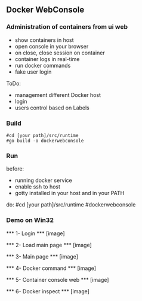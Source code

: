 ## Docker WebConsole

### Administration of containers from ui web

- show containers in host
- open console in your browser
- on close, close session on container
- container logs in real-time
- run docker commands
- fake user login

ToDo:

- management different Docker host
- login
- users control based on Labels

### Build

    #cd [your path]/src/runtime
    #go build -o dockerwebconsole

### Run

before:
  - running docker service
  - enable ssh to host
  - gotty installed in your host and in your PATH

do:
    #cd [your path]/src/runtime
    #dockerwebconsole

### Demo on Win32

*** 1- Login ***
[image]

*** 2- Load main page ***
[image]

*** 3- Main page ***
[image]

*** 4- Docker command ***
[image]

*** 5- Container console web ***
[image]

*** 6- Docker inspect ***
[image]
